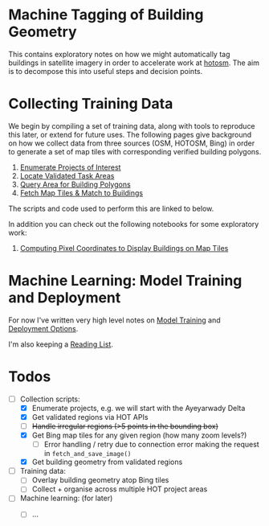 # Machine Tagging of Building Geometry

This contains exploratory notes on how we might automatically tag buildings in satellite imagery in order to accelerate work at [hotosm](https://tasks.hotosm.org).  The aim is to decompose this into useful steps and decision points.


# Collecting Training Data

We begin by compiling a set of training data, along with tools to reproduce this later, or extend for future uses.  The following pages give background on how we collect data from three sources (OSM, HOTOSM, Bing) in order to generate a set of map tiles with corresponding verified building polygons.  

1. [Enumerate Projects of Interest](../../wiki/Enumerating-Projects)
1. [Locate Validated Task Areas](../../wiki/Finding-Validated-Task-Areas)
1. [Query Area for Building Polygons](../../wiki/Find-Building-Polygons-using-the-Overpass-API)
1. [Fetch Map Tiles & Match to Buildings](../../wiki/Find-Map-Tiles-&-Computing-Coordinates)

The scripts and code used to perform this are linked to below.

In addition you can check out the following notebooks for some exploratory work:

1. [Computing Pixel Coordinates to Display Buildings on Map Tiles](blob/master/scripts/map_tile_truth_preparation.ipynb)

# Machine Learning: Model Training and Deployment

For now I've written very high level notes on [Model Training](../../wiki/Notes-on-Model-Training) and [Deployment Options](../../wiki/Deployment-Options).

I'm also keeping a [Reading List](../../wiki/Reading-List).


# Todos

- [ ] Collection scripts:
  - [x] Enumerate projects, e.g. we will start with the Ayeyarwady Delta
  - [x] Get validated regions via HOT APIs
  - [ ] ~~Handle irregular regions (>5 points in the bounding box)~~
  - [x] Get Bing map tiles for any given region (how many zoom levels?)
    - [ ] Error handling / retry due to connection error making the request in `fetch_and_save_image()`
  - [x] Get building geometry from validated regions
- [ ] Training data:
  - [ ] Overlay building geometry atop Bing tiles
  - [ ] Collect + organise across multiple HOT project areas
- [ ] Machine learning: (for later) 
  - [ ] ...

